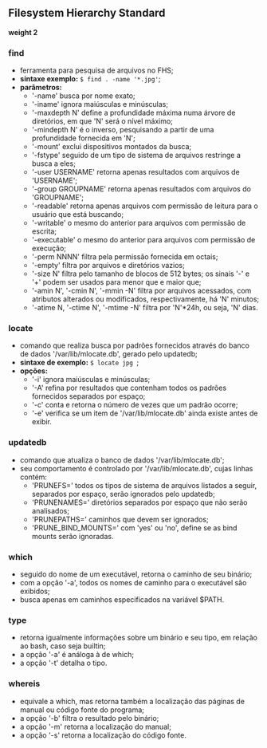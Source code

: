 ## Filesystem Hierarchy Standard
__weight 2__


### find
- ferramenta para pesquisa de arquivos no FHS;
- __sintaxe exemplo:__ ```$ find . -name '*.jpg'```;
- __parâmetros:__
	- '-name' busca por nome exato;
	- '-iname' ignora maiúsculas e minúsculas;
	- '-maxdepth N' define a profundidade máxima numa árvore de diretórios, em que 'N' será o nível máximo;
	- '-mindepth N' é o inverso, pesquisando a partir de uma profundidade fornecida em 'N';
	- '-mount' exclui dispositivos montados da busca;
	- '-fstype' seguido de um tipo de sistema de arquivos restringe a busca a eles;
	- '-user USERNAME' retorna apenas resultados com arquivos de 'USERNAME';
	- '-group GROUPNAME' retorna apenas resultados com arquivos do 'GROUPNAME';
	- '-readable' retorna apenas arquivos com permissão de leitura para o usuário que está buscando;
	- '-writable' o mesmo do anterior para arquivos com permissão de escrita;
	- '-executable' o mesmo do anterior para arquivos com permissão de execução;
	- '-perm NNNN' filtra pela permissão fornecida em octais;
	- '-empty' filtra por arquivos e diretórios vazios;
	- '-size N' filtra pelo tamanho de blocos de 512 bytes; os sinais '-' e '+' podem ser usados para menor que e maior que;
	- '-amin N', '-cmin N', '-mmin -N' filtra por arquivos acessados, com atributos alterados ou modificados, respectivamente, há 'N' minutos;
	- '-atime N, '-ctime N', '-mtime -N' filtra por 'N'\*24h, ou seja, 'N' dias.

### locate
- comando que realiza busca por padrões fornecidos através do banco de dados '/var/lib/mlocate.db', gerado pelo updatedb;
- __sintaxe de exemplo:__ ```$ locate jpg ```;
- __opções:__
	- '-i' ignora maiúsculas e minúsculas;
	- '-A' refina por resultados que contenham todos os padrões fornecidos separados por espaço;
	- '-c' conta e retorna o número de vezes que um padrão ocorre;
	- '-e' verifica se um item de '/var/lib/mlocate.db' ainda existe antes de exibir.

### updatedb
- comando que atualiza o banco de dados '/var/lib/mlocate.db';
- seu comportamento é controlado por '/var/lib/mlocate.db', cujas linhas contém:
	- 'PRUNEFS=' todos os tipos de sistema de arquivos listados a seguir, separados por espaço, serão ignorados pelo updatedb;
	- 'PRUNENAMES=' diretórios separados por espaço que não serão analisados;
	- 'PRUNEPATHS=' caminhos que devem ser ignorados;
	- 'PRUNE_BIND_MOUNTS=' com 'yes' ou 'no', define se as bind mounts serão ignoradas.
	
### which
- seguido do nome de um executável, retorna o caminho de seu binário;
- com a opção '-a', todos os nomes de caminho para o executável são exibidos;
- busca apenas em caminhos especificados na variável $PATH.

### type
- retorna igualmente informações sobre um binário e seu tipo, em relação ao bash, caso seja builtin;
- a opção '-a' é análoga à de which;
- a opção '-t' detalha o tipo.

### whereis
- equivale a which, mas retorna também a localização das páginas de manual ou código fonte do programa;
- a opção '-b' filtra o resultado pelo binário;
- a opção '-m' retorna a localização do manual;
- a opção '-s' retorna a localização do código fonte.
